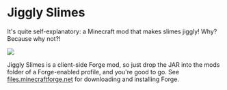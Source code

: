 # Jiggly Slimes
It's quite self-explanatory: a Minecraft mod that makes slimes jiggly! Why? Because why not?!

![](jiggly-slime.gif)

Jiggly Slimes is a client-side Forge mod, so just drop the JAR into the mods folder of a Forge-enabled profile, and
you're good to go. See [files.minecraftforge.net](http://files.minecraftforge.net/) for downloading and installing
Forge.
